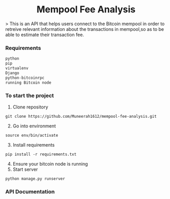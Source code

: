 <h1 align="center">Mempool Fee Analysis </h1>
 > This is an API that helps users connect to the Bitcoin mempool in order to retreive relevant information about the transactions in mempool,so as to be able to estimate their transaction fee.
 
 ### Requirements
```python
python
pip
virtualenv
Django
python-bitcoinrpc
running Bitcoin node
```

### To start the project 
1. Clone repository
```shell
git clone https://github.com/Muneerah1612/mempool-fee-analysis.git
```
2. Go into environment
```shell
source env/bin/activate
```
3. Install requirements
```shell
pip install -r requirements.txt
```
4. Ensure your bitcoin node is running
5. Start server
```shell
python manage.py runserver
```
### API Documentation


